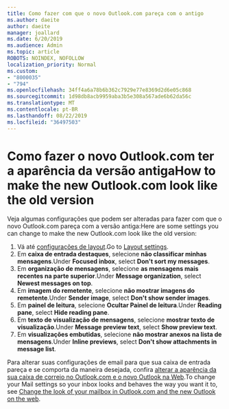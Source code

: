 ```yaml
---
title: Como fazer com que o novo Outlook.com pareça com o antigo
ms.author: daeite
author: daeite
manager: joallard
ms.date: 6/20/2019
ms.audience: Admin
ms.topic: article
ROBOTS: NOINDEX, NOFOLLOW
localization_priority: Normal
ms.custom:
- "8000035"
- "794"
ms.openlocfilehash: 34ff4a6a78b6b362c7929e77e8369d2d6e05c868
ms.sourcegitcommit: 1d98db8acb9959aba3b5e308a567ade6b62da56c
ms.translationtype: MT
ms.contentlocale: pt-BR
ms.lasthandoff: 08/22/2019
ms.locfileid: "36497503"
---
```

# <a name="how-to-make-the-new-outlookcom-look-like-the-old-version"></a><span data-ttu-id="3daa4-102">Como fazer o novo Outlook.com ter a aparência da versão antiga</span><span class="sxs-lookup"><span data-stu-id="3daa4-102">How to make the new Outlook.com look like the old version</span></span>

<span data-ttu-id="3daa4-103">Veja algumas configurações que podem ser alteradas para fazer com que o novo Outlook.com pareça com a versão antiga:</span><span class="sxs-lookup"><span data-stu-id="3daa4-103">Here are some settings you can change to make the new Outlook.com look like the old version:</span></span>

1. <span data-ttu-id="3daa4-104">Vá até [configurações de layout](https://outlook.live.com/mail/options/mail/layout).</span><span class="sxs-lookup"><span data-stu-id="3daa4-104">Go to [Layout settings](https://outlook.live.com/mail/options/mail/layout).</span></span>
1. <span data-ttu-id="3daa4-105">Em **caixa de entrada destaques**, selecione **não classificar minhas mensagens**.</span><span class="sxs-lookup"><span data-stu-id="3daa4-105">Under **Focused inbox**, select **Don't sort my messages**.</span></span>
1. <span data-ttu-id="3daa4-106">Em **organização de mensagens**, selecione **as mensagens mais recentes na parte superior**.</span><span class="sxs-lookup"><span data-stu-id="3daa4-106">Under **Message organization**, select **Newest messages on top**.</span></span>
1. <span data-ttu-id="3daa4-107">Em **imagem do remetente**, selecione **não mostrar imagens do remetente**.</span><span class="sxs-lookup"><span data-stu-id="3daa4-107">Under **Sender image**, select **Don't show sender images**.</span></span>
1. <span data-ttu-id="3daa4-108">Em **painel de leitura**, selecione **Ocultar Painel de leitura**.</span><span class="sxs-lookup"><span data-stu-id="3daa4-108">Under **Reading pane**, select **Hide reading pane**.</span></span>
1. <span data-ttu-id="3daa4-109">Em **texto de visualização de mensagens**, selecione **mostrar texto de visualização**.</span><span class="sxs-lookup"><span data-stu-id="3daa4-109">Under **Message preview text**, select **Show preview text**.</span></span>
1. <span data-ttu-id="3daa4-110">Em **visualizações embutidas**, selecione **não mostrar anexos na lista de mensagens**.</span><span class="sxs-lookup"><span data-stu-id="3daa4-110">Under **Inline previews**, select **Don't show attachments in message list**.</span></span>

<span data-ttu-id="3daa4-111">Para alterar suas configurações de email para que sua caixa de entrada pareça e se comporta da maneira desejada, confira [alterar a aparência da sua caixa de correio no Outlook.com e o novo Outlook na Web](https://support.office.com/article/b41c2ecb-f23c-42b3-b7f8-659646d5e58c?wt.mc_id=Office_Outlook_com_Alchemy).</span><span class="sxs-lookup"><span data-stu-id="3daa4-111">To change your Mail settings so your inbox looks and behaves the way you want it to, see [Change the look of your mailbox in Outlook.com and the new Outlook on the web](https://support.office.com/article/b41c2ecb-f23c-42b3-b7f8-659646d5e58c?wt.mc_id=Office_Outlook_com_Alchemy).</span></span>